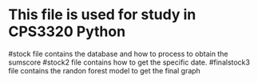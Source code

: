 # This file is used for study in CPS3320 Python
#stock file contains the database and how to process to obtain the sumscore
#stock2 file contains how to get the specific date.
#finalstock3 file contains the randon forest model to get the final graph 
